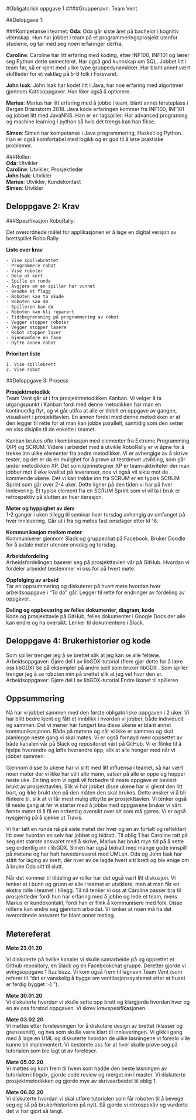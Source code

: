 
#Obligatorisk oppgave 1
####Gruppenavn: Team Vent

##Delopgave 1:

###Kompetanse i teamet:
**Oda**: Oda går siste året på bachelor i kognitiv vitenskap. Hun har jobbet i team på et programmeringsprosjekt utenfor studiene, og tar med seg noen erfaringer derfra.

**Caroline**: Caroline har litt erfaring med koding, etter INF100, INF101 og lærer seg Python dette semesteret. Har også god kunnskap om SQL. Jobbet litt i team før, så er kjent med ulike type gruppedynamikker. Har blant annet vært skiftleder for et vaktlag på 5-8 folk i Forsvaret. 

**John Isak**: John Isak har kodet litt I Java, har noe erfaring med algoritmer gjennom Kattisoppgaver. Han liker også å optimere.

**Marius**: Marius har litt erfaring med å jobbe i team, blant annet førsteplass i Bergen Brainstorm 2018. Java kode erfaringen kommer fra INF100, INF101 og jobbet litt med JavaNNS. Han er en lagspiller. Har advanced programing og machine learning i python så hvis det trengs kan han fikse.

**Simen**: Simen har kompetanse i Java programmering, Haskell og Python. Han er også komfortabel med logikk og er god til å løse praktiske problemer.

###Roller:  
**Oda**: Utvikler   
**Caroline**: Utvikler, Prosjektleder  
**John Isak**: Utvikler     
**Marius**: Utvikler, Kundekontakt  
**Simen**: Utvikler


## Deloppgave 2: Krav 

###Spesifikasjon RoboRally:

Det overordnede målet for applikasjonen er å lage en digital versjon av brettspillet Robo Rally. 

**Liste over krav**   

	- Vise spillebrettet
	- Programmere robot
	- Vise roboter
	- Dele ut kort
	- Spille en runde
	- Avgjøre om en spiller har vunnet
	- Besøke et flagg
	- Roboten kan ta skade
	- Roboten kan dø
	- Spilleren kan dø
	- Roboten kan bli reparert
	- Tidsbegrensning på programmering av robot
	- Vegger stopper roboter
	- Vegger stopper lasere
	- Robot stopper laser
	- Gjennomføre en fase
	- Dytte annen robot

**Prioritert liste** 

	1. Vise spillebrett
	2. Vise robot

##Deloppgave 3: Prosess

**Prosjektmetodikk**  
Team Vent går ut i fra prosjektmetodikken Kanban. Vi velger å ta utgangspunkt i Kanban fordi med denne metodikken har man en kontinuerlig flyt, og vi går utifra at alle er tildelt en oppgave av gangen, visualisert i prosjekttavlen. En annen fordel med denne metodikken er at den legger til rette for at man kan jobbe parallelt, samtidig som den setter en viss disiplin til de enkelte i teamet. 

Kanban brukes ofte i kombinasjon med elementer fra Extreme Programming (XP) og SCRUM. Videre i arbeidet med å utvikle RoboRally er vi åpne for å trekke inn ulike elementer fra andre metodikker. Vi er avhengige av å skrive tester, og det er da en mulighet for å prøve ut testdrevet utvikling, som går under metodikken XP. Det som kjennetegner XP er team-aktiviteter der man jobber mot å øke kvalitet på leveranser, noe vi også vil sikte mot de kommende ukene. Det vi kan trekke inn fra SCRUM er en typisk SCRUM Sprint som går over 2-4 uker. Dette ligner på den tiden vi har på hver innlevering. Et typisk element fra en SCRUM Sprint som vi vil ta i bruk er retrospektiv på slutten av hver iterasjon.

**Møter og hyppighet av dem**  
1-2 ganger i uken tillegg til seminar hver torsdag avhengig av omfanget på hver innlevering.
Går ut i fra og møtes fast onsdager etter kl 16.

**Kommunikasjon mellom møter**  
Kommuniserer gjennom Slack og gruppechat på Facebook. Bruker Doodle for å avtale møter utenom onsdag og torsdag.

**Arbeidsfordeling**  
Arbeidsfordelingen baserer seg på prosjekttavlen vår på GitHub.
Hvordan vi fordeler arbeidet bestemmer vi oss for på hvert møte.

**Oppfølging av arbeid**  
Tar en oppsummering og diskuterer på hvert møte hvordan hver arbeidsoppgave i “To do” går. Legger til rette for endringer av fordeling av oppgaver.

**Deling og oppbevaring av felles dokumenter, diagram, kode**  
Kode og prosjekttavle på GitHub, felles dokumenter i Google Docs der alle kan endre og ha oversikt. Lenker til dokumentene i Slack. 


## Deloppgave 4: Brukerhistorier og kode

Som spiller trenger jeg å se brettet slik at jeg kan se alle feltene.
Arbeidsoppgaver:
Gjøre del I av libGDX-tutorial (flere gjør dette for å lære oss libGDX)
Se på eksempler på andre spill som bruker libGDX
.
Som spiller trenger jeg å se roboten min på brettet slik at jeg vet hvor den er.
Arbeidsoppgaver: 
Gjøre del I av libGDX-tutorial
Endre ikonet til spilleren


## Oppsummering

Nå har vi jobbet sammen med den første obligatoriske oppgaven i 2 uker. Vi har blitt bedre kjent og fått et innblikk i hvordan vi jobber, både individuelt og sammen. Det vi mener har fungert bra disse ukene er blant annet kommunikasjonen. Både på møtene og når vi ikke er sammen og skal planlegge neste gang vi skal møtes. Vi er også fornøyd med oppsettet av både kanalen vår på Slack og repositoriet vårt på GitHub. Vi er flinke til å hjelpe hverandre og løfte hverandre opp, slik at alle henger med når vi jobber sammen. 

Gjennom disse to ukene har vi slitt med litt influensa i teamet, så har vært noen møter der vi ikke har stilt alle mann, satser på alle er oppe og hopper neste uke. En ting som vi også vil forbedre til neste oppgave er bevisst brukt av prosjekttavlen. Slik vi har jobbet disse ukene har vi glemt den litt bort, og ikke brukt den på den måten den skal brukes. Dette ønsker vi å bli flinkere til, slik at vi får mest mulig utbytte av prosjekttavlen. Vi tenker også til neste gang at før vi starter med å jobbe med oppgavene bruker vi vårt første møtet til å få en ordentlig oversikt over alt som må gjøres. Vi er også nysgjerrig på å sjekke ut Travis. 

Vi har tatt en runde nå på siste møtet der hver og en av fortalt og reflektert litt over hvordan en selv har jobbet og bidratt. Til oblig 1 har Caroline tatt på seg det største ansvaret med å skrive, Marius har brukt mye tid på å sette seg ordentlig inn i libGDX. Simen har også bidratt med mange gode innspill på møtene og har hatt hovedansvaret med UMLen. Oda og John Isak har stått for laging av brett, der hver av de lagde hvert sitt brett og ble enige om å bruke Oda sitt til slutt. 

Når det kommer til tildeling av roller har det også vært litt diskusjon. Vi tenker at i bunn og grunn er alle i teamet er utviklere, men at man får en ekstra rolle i teamet i tillegg. Til nå tenker vi oss at Caroline passer bra til prosjektleder fordi hun har erfaring med å jobbe og lede et team, mens Marius er kundekontakt, fordi han er flink å kommunisere med folk.  Disse rollene kan endre seg gjennom arbeidet. Vi tenker at noen må ha det overordnede ansvaret for blant annet testing. 

## Møtereferat

**Møte 23.01.20**

Vi diskuterte på hvilke kanaler vi skulle samarbeide på og opprettet et Github repository, en Slack og en Facebookchat gruppe. Deretter gjorde vi øvingsoppgave 1 fizz buzz. Vi kom også frem til lagnavn Team Vent (som referer til “det er vanskelig å bygge om ventilasjonssystemet etter at huset er ferdig bygget :-) ”).

**Møte 30.01.20**  
Vi diskuterte hvordan vi skulle sette opp brett og klargjorde hvordan hver og en av oss forstod oppgaven. Vi skrev kravspesifikasjonen. 

**Møte 03.02.20**  
Vi møttes etter forelesningen for å diskutere design av brettet (klasser og grensesnitt), og hva som skulle være klart til innleveringen. Vi gikk i gang med å lage en UML og diskuterte hvordan de ulike løsningene vi foreslo ville kunne bli implementert. Vi bestemte oss for at hver skulle prøve seg på tutorialen som ble lagt ut av foreleser.

**Møte 05.02.20**  
Vi møttes og kom frem til hvem som hadde den beste løsningen av tutorialen i libgdx, gjorde code review og merget inn i master. Vi diskuterte prosjektmetodikken og gjorde mye av skrivearbeidet til oblig 1.

**Møte 06.02.20**  
Vi diskuterte hvordan vi skal utføre tutorialen som får roboten til å bevege seg og så på brukerhistoriene på nytt. Så gjorde vi retrospektiv og vurderte det vi har gjort så langt.



